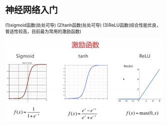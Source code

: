 # 神经网络入门



(1)sigmoid函数(处处可导)
(2)tanh函数(处处可导)
(3)ReLU函数(综合性能优良，普适性较高，目前最为常用的激励函数)

<img src="neuralNetwork_img/image-20210829225219989.png" alt="image-20210829225219989" style="zoom: 67%;" />







